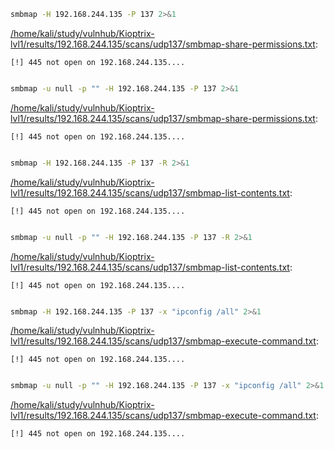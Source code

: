 ```bash
smbmap -H 192.168.244.135 -P 137 2>&1
```

[/home/kali/study/vulnhub/Kioptrix-lvl1/results/192.168.244.135/scans/udp137/smbmap-share-permissions.txt](file:///home/kali/study/vulnhub/Kioptrix-lvl1/results/192.168.244.135/scans/udp137/smbmap-share-permissions.txt):

```
[!] 445 not open on 192.168.244.135....


```
```bash
smbmap -u null -p "" -H 192.168.244.135 -P 137 2>&1
```

[/home/kali/study/vulnhub/Kioptrix-lvl1/results/192.168.244.135/scans/udp137/smbmap-share-permissions.txt](file:///home/kali/study/vulnhub/Kioptrix-lvl1/results/192.168.244.135/scans/udp137/smbmap-share-permissions.txt):

```
[!] 445 not open on 192.168.244.135....


```
```bash
smbmap -H 192.168.244.135 -P 137 -R 2>&1
```

[/home/kali/study/vulnhub/Kioptrix-lvl1/results/192.168.244.135/scans/udp137/smbmap-list-contents.txt](file:///home/kali/study/vulnhub/Kioptrix-lvl1/results/192.168.244.135/scans/udp137/smbmap-list-contents.txt):

```
[!] 445 not open on 192.168.244.135....


```
```bash
smbmap -u null -p "" -H 192.168.244.135 -P 137 -R 2>&1
```

[/home/kali/study/vulnhub/Kioptrix-lvl1/results/192.168.244.135/scans/udp137/smbmap-list-contents.txt](file:///home/kali/study/vulnhub/Kioptrix-lvl1/results/192.168.244.135/scans/udp137/smbmap-list-contents.txt):

```
[!] 445 not open on 192.168.244.135....


```
```bash
smbmap -H 192.168.244.135 -P 137 -x "ipconfig /all" 2>&1
```

[/home/kali/study/vulnhub/Kioptrix-lvl1/results/192.168.244.135/scans/udp137/smbmap-execute-command.txt](file:///home/kali/study/vulnhub/Kioptrix-lvl1/results/192.168.244.135/scans/udp137/smbmap-execute-command.txt):

```
[!] 445 not open on 192.168.244.135....


```
```bash
smbmap -u null -p "" -H 192.168.244.135 -P 137 -x "ipconfig /all" 2>&1
```

[/home/kali/study/vulnhub/Kioptrix-lvl1/results/192.168.244.135/scans/udp137/smbmap-execute-command.txt](file:///home/kali/study/vulnhub/Kioptrix-lvl1/results/192.168.244.135/scans/udp137/smbmap-execute-command.txt):

```
[!] 445 not open on 192.168.244.135....


```
